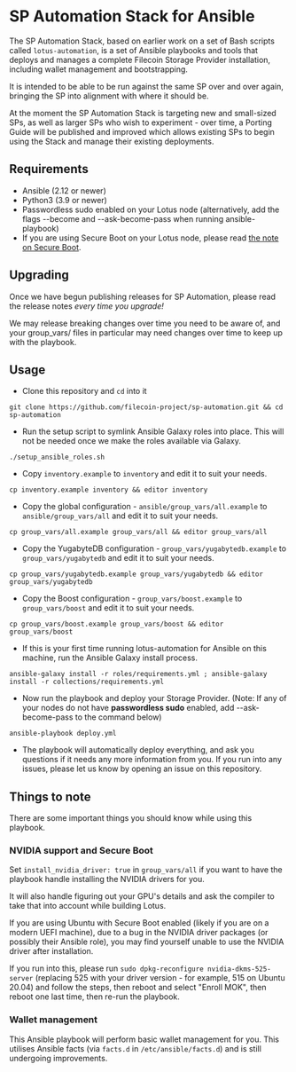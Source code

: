 # SP Automation Stack for Ansible
The SP Automation Stack, based on earlier work on a set of Bash scripts called `lotus-automation`, is a set of Ansible playbooks and tools that deploys and manages a complete Filecoin Storage Provider installation, including wallet management and bootstrapping.

It is intended to be able to be run against the same SP over and over again, bringing the SP into alignment with where it should be.

At the moment the SP Automation Stack is targeting new and small-sized SPs, as well as larger SPs who wish to experiment - over time, a Porting Guide will be published and improved which allows existing SPs to begin using the Stack and manage their existing deployments.

## Requirements
- Ansible (2.12 or newer)
- Python3 (3.9 or newer)
- Passwordless sudo enabled on your Lotus node (alternatively, add the flags --become and --ask-become-pass when running ansible-playbook)
- If you are using Secure Boot on your Lotus node, please read [the note on Secure Boot](#note-on-secure-boot).

## Upgrading
Once we have begun publishing releases for SP Automation, please read the release notes *every time you upgrade!* 

We may release breaking changes over time you need to be aware of, and your group_vars/ files in particular may need changes over time to keep up with the playbook.

## Usage
- Clone this repository and `cd` into it
```
git clone https://github.com/filecoin-project/sp-automation.git && cd sp-automation
```
- Run the setup script to symlink Ansible Galaxy roles into place. This will not be needed once we make the roles available via Galaxy.
```
./setup_ansible_roles.sh
```
- Copy `inventory.example` to `inventory` and edit it to suit your needs.
```
cp inventory.example inventory && editor inventory
```
- Copy the global configuration - `ansible/group_vars/all.example` to `ansible/group_vars/all` and edit it to suit your needs.
```
cp group_vars/all.example group_vars/all && editor group_vars/all
```
- Copy the YugabyteDB configuration - `group_vars/yugabytedb.example` to `group_vars/yugabytedb` and edit it to suit your needs.
```
cp group_vars/yugabytedb.example group_vars/yugabytedb && editor group_vars/yugabytedb
```
- Copy the Boost configuration - `group_vars/boost.example` to `group_vars/boost` and edit it to suit your needs.
```
cp group_vars/boost.example group_vars/boost && editor group_vars/boost
```
- If this is your first time running lotus-automation for Ansible on this machine, run the Ansible Galaxy install process.
```
ansible-galaxy install -r roles/requirements.yml ; ansible-galaxy install -r collections/requirements.yml
```
- Now run the playbook and deploy your Storage Provider. (Note: If any of your nodes do not have **passwordless sudo** enabled, add --ask-become-pass to the command below)
```
ansible-playbook deploy.yml
```
- The playbook will automatically deploy everything, and ask you questions if it needs any more information from you. If you run into any issues, please let us know by opening an issue on this repository.

## Things to note
There are some important things you should know while using this playbook.

### NVIDIA support and Secure Boot
Set `install_nvidia_driver: true` in `group_vars/all` if you want to have the playbook handle installing the NVIDIA drivers for you.

It will also handle figuring out your GPU's details and ask the compiler to take that into account while building Lotus.

If you are using Ubuntu with Secure Boot enabled (likely if you are on a modern UEFI machine), due to a bug in the NVIDIA driver packages (or possibly their Ansible role), you may find yourself unable to use the NVIDIA driver after installation. 

If you run into this, please run `sudo dpkg-reconfigure nvidia-dkms-525-server` (replacing 525 with your driver version - for example, 515 on Ubuntu 20.04) and follow the steps, then reboot and select "Enroll MOK", then reboot one last time, then re-run the playbook.

### Wallet management
This Ansible playbook will perform basic wallet management for you. This utilises Ansible facts (via `facts.d` in `/etc/ansible/facts.d`) and is still undergoing improvements.
